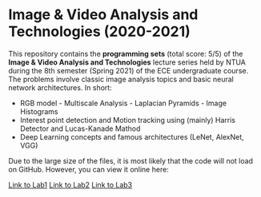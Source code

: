 # Image & Video Analysis and Technologies (2020-2021)

This repository contains the **programming sets** (total score: 5/5) of the **Image & Video Analysis and Technologies** lecture series held by NTUA during the 8th semester (Spring 2021) of the ECE undergraduate course. The problems involve classic image analysis topics and basic neural network architectures. In short:

- RGB model - Multiscale Analysis - Laplacian Pyramids - Image Histograms
- Interest point detection and Motion tracking using (mainly) Harris Detector and Lucas-Kanade Mathod
- Deep Learning concepts and famous architectures (LeNet, AlexNet, VGG)

Due to the large size of the files, it is most likely that the code will not load on GitHub. However, you can view it online here:

[Link to Lab1](https://colab.research.google.com/drive/1fjF5lBl0u_tHEuW4FZ_wepZS72r5sZxZ?usp=sharing)
[Link to Lab2](https://colab.research.google.com/drive/14iwuOUdjfpM1ihUQQssGYZKW-O2wkNMN?usp=sharing)
[Link to Lab3](https://colab.research.google.com/drive/1n2h3ls41hQPiGzTAw6d4VXryG0-fb8Q1?usp=sharing)
